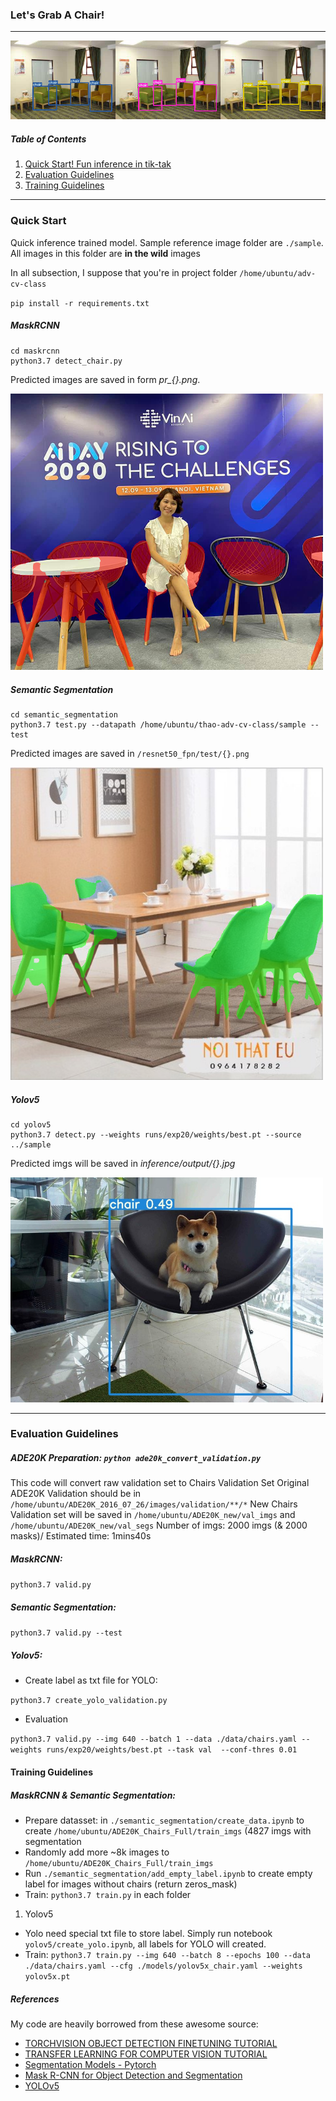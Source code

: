 ### Let's Grab A Chair!

---

<img src="./imgs/ex_detect.png">



##### Table of Contents

1. [Quick Start! Fun inference in tik-tak](#Quick-Start)
1. [Evaluation Guidelines](#Evaluation-Guidelines)
1. [Training Guidelines](#Training-Guidelines)


---

### Quick Start

Quick inference trained model. Sample reference image folder are `./sample`. All images in this folder are **in the wild** images

In all subsection, I suppose that you're in project folder `/home/ubuntu/adv-cv-class`

`pip install -r requirements.txt`

##### MaskRCNN

```
cd maskrcnn
python3.7 detect_chair.py
```

Predicted images are saved in form *pr_{}.png*.

<img src="./imgs/maskrcnn_predict.png" alt="MaskRCNN Segmantic Segementation Inference" width="500"/>

##### Semantic Segmentation

```
cd semantic_segmentation
python3.7 test.py --datapath /home/ubuntu/thao-adv-cv-class/sample --test
```

Predicted images are saved in `/resnet50_fpn/test/{}.png`

<img src="./imgs/resnet_predict.png" width="500"/>

##### Yolov5

```
cd yolov5
python3.7 detect.py --weights runs/exp20/weights/best.pt --source ../sample
```

Predicted imgs will be saved in *inference/output/{}.jpg*

<img src="./imgs/yolo.png" width="500"/>

---

### Evaluation Guidelines

##### **ADE20K Preparation**: `python ade20k_convert_validation.py`

This code will convert raw validation set to Chairs Validation Set
Original ADE20K Validation should be in `/home/ubuntu/ADE20K_2016_07_26/images/validation/**/*`
New Chairs Validation set will be saved in `/home/ubuntu/ADE20K_new/val_imgs` and `/home/ubuntu/ADE20K_new/val_segs`
Number of imgs: 2000 imgs (& 2000 masks)/ Estimated time: 1mins40s

##### **MaskRCNN**:

`python3.7 valid.py`

##### **Semantic Segmentation**:

`python3.7 valid.py --test`

##### **Yolov5**:

- Create label as txt file for YOLO:

`python3.7 create_yolo_validation.py`

- Evaluation

`python3.7 valid.py --img 640 --batch 1 --data ./data/chairs.yaml --weights runs/exp20/weights/best.pt --task val  --conf-thres 0.01`

#### Training Guidelines

##### MaskRCNN & Semantic Segmentation:

- Prepare datasset: in `./semantic_segmentation/create_data.ipynb` to create `/home/ubuntu/ADE20K_Chairs_Full/train_imgs` (4827 imgs with segmentation
- Randomly add more ~8k images to `/home/ubuntu/ADE20K_Chairs_Full/train_imgs`
- Run `./semantic_segmentation/add_empty_label.ipynb` to create empty label for images without chairs (return zeros_mask)
- Train: `python3.7 train.py` in each folder

1. Yolov5

- Yolo need special txt file to store label. Simply run notebook `yolov5/create_yolo.ipynb`, all labels for YOLO will created.
- Train: `python3.7 train.py --img 640 --batch 8 --epochs 100 --data ./data/chairs.yaml --cfg ./models/yolov5x_chair.yaml --weights yolov5x.pt`

##### References

My code are heavily borrowed from these awesome source:

- [TORCHVISION OBJECT DETECTION FINETUNING TUTORIAL](https://pytorch.org/tutorials/intermediate/torchvision_tutorial.html)
- [TRANSFER LEARNING FOR COMPUTER VISION TUTORIAL](https://pytorch.org/tutorials/beginner/transfer_learning_tutorial.html)
- [Segmentation Models - Pytorch](https://github.com/qubvel/segmentation_models.pytorch)
- [Mask R-CNN for Object Detection and Segmentation](https://github.com/matterport/Mask_RCNN)
- [YOLOv5](https://github.com/ultralytics/yolov5)